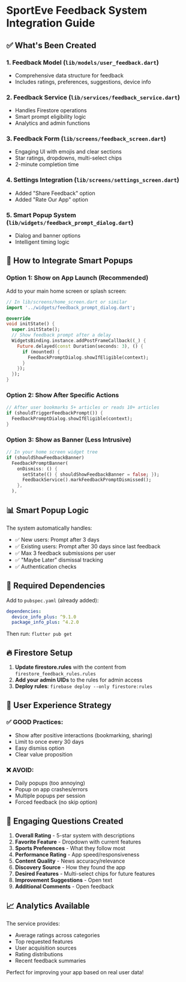 # SportEve Feedback System Integration Guide

## ✅ What's Been Created

### 1. **Feedback Model** (`lib/models/user_feedback.dart`)
- Comprehensive data structure for feedback
- Includes ratings, preferences, suggestions, device info

### 2. **Feedback Service** (`lib/services/feedback_service.dart`)
- Handles Firestore operations
- Smart prompt eligibility logic
- Analytics and admin functions

### 3. **Feedback Form** (`lib/screens/feedback_screen.dart`)
- Engaging UI with emojis and clear sections
- Star ratings, dropdowns, multi-select chips
- 2-minute completion time

### 4. **Settings Integration** (`lib/screens/settings_screen.dart`)
- Added "Share Feedback" option
- Added "Rate Our App" option

### 5. **Smart Popup System** (`lib/widgets/feedback_prompt_dialog.dart`)
- Dialog and banner options
- Intelligent timing logic

## 🚀 How to Integrate Smart Popups

### Option 1: Show on App Launch (Recommended)
Add to your main home screen or splash screen:

```dart
// In lib/screens/home_screen.dart or similar
import '../widgets/feedback_prompt_dialog.dart';

@override
void initState() {
  super.initState();
  // Show feedback prompt after a delay
  WidgetsBinding.instance.addPostFrameCallback((_) {
    Future.delayed(const Duration(seconds: 3), () {
      if (mounted) {
        FeedbackPromptDialog.showIfEligible(context);
      }
    });
  });
}
```

### Option 2: Show After Specific Actions
```dart
// After user bookmarks 5+ articles or reads 10+ articles
if (shouldTriggerFeedbackPrompt()) {
  FeedbackPromptDialog.showIfEligible(context);
}
```

### Option 3: Show as Banner (Less Intrusive)
```dart
// In your home screen widget tree
if (shouldShowFeedbackBanner)
  FeedbackPromptBanner(
    onDismiss: () {
      setState(() { shouldShowFeedbackBanner = false; });
      FeedbackService().markFeedbackPromptDismissed();
    },
  ),
```

## 📊 Smart Popup Logic

The system automatically handles:
- ✅ New users: Prompt after 3 days
- ✅ Existing users: Prompt after 30 days since last feedback
- ✅ Max 3 feedback submissions per user
- ✅ "Maybe Later" dismissal tracking
- ✅ Authentication checks

## 🔧 Required Dependencies

Add to `pubspec.yaml` (already added):
```yaml
dependencies:
  device_info_plus: ^9.1.0
  package_info_plus: ^4.2.0
```

Then run: `flutter pub get`

## 🔥 Firestore Setup

1. **Update firestore.rules** with the content from `firestore_feedback_rules.rules`
2. **Add your admin UIDs** to the rules for admin access
3. **Deploy rules**: `firebase deploy --only firestore:rules`

## 📱 User Experience Strategy

### ✅ GOOD Practices:
- Show after positive interactions (bookmarking, sharing)
- Limit to once every 30 days
- Easy dismiss option
- Clear value proposition

### ❌ AVOID:
- Daily popups (too annoying)
- Popup on app crashes/errors
- Multiple popups per session
- Forced feedback (no skip option)

## 🎯 Engaging Questions Created

1. **Overall Rating** - 5-star system with descriptions
2. **Favorite Feature** - Dropdown with current features
3. **Sports Preferences** - What they follow most
4. **Performance Rating** - App speed/responsiveness
5. **Content Quality** - News accuracy/relevance
6. **Discovery Source** - How they found the app
7. **Desired Features** - Multi-select chips for future features
8. **Improvement Suggestions** - Open text
9. **Additional Comments** - Open feedback

## 📈 Analytics Available

The service provides:
- Average ratings across categories
- Top requested features
- User acquisition sources  
- Rating distributions
- Recent feedback summaries

Perfect for improving your app based on real user data!
